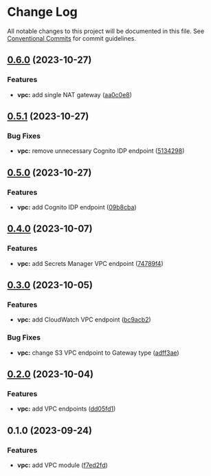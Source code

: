 # Change Log

All notable changes to this project will be documented in this file.
See [Conventional Commits](https://conventionalcommits.org) for commit guidelines.

## [0.6.0](https://github.com/aldra-consulting/infrastructure-modules/compare/vpc@0.5.1...vpc@0.6.0) (2023-10-27)


### Features

* **vpc:** add single NAT gateway ([aa0c0e8](https://github.com/aldra-consulting/infrastructure-modules/commit/aa0c0e8e8fd2c5d5c151555790c74e70821e4518))



## [0.5.1](https://github.com/aldra-consulting/infrastructure-modules/compare/vpc@0.5.0...vpc@0.5.1) (2023-10-27)


### Bug Fixes

* **vpc:** remove unnecessary Cognito IDP endpoint ([5134298](https://github.com/aldra-consulting/infrastructure-modules/commit/5134298332a0807fe4002f1dc0dc1f5a082a8d9a))



## [0.5.0](https://github.com/aldra-consulting/infrastructure-modules/compare/vpc@0.4.0...vpc@0.5.0) (2023-10-27)


### Features

* **vpc:** add Cognito IDP endpoint ([09b8cba](https://github.com/aldra-consulting/infrastructure-modules/commit/09b8cba9262ad03c5399cc1c4221d1a3637b1355))



## [0.4.0](https://github.com/aldra-consulting/infrastructure-modules/compare/vpc@0.3.0...vpc@0.4.0) (2023-10-07)


### Features

* **vpc:** add Secrets Manager VPC endpoint ([74789f4](https://github.com/aldra-consulting/infrastructure-modules/commit/74789f466e5e83ad5eeb955f7077cc24c7ccec79))



## [0.3.0](https://github.com/aldra-consulting/infrastructure-modules/compare/vpc@0.2.0...vpc@0.3.0) (2023-10-05)


### Features

* **vpc:** add CloudWatch VPC endpoint ([bc9acb2](https://github.com/aldra-consulting/infrastructure-modules/commit/bc9acb2d025a01b13404f7159e398c61e5b6f4d6))


### Bug Fixes

* **vpc:** change S3 VPC endpoint to Gateway type ([adff3ae](https://github.com/aldra-consulting/infrastructure-modules/commit/adff3ae29271e53d099a93d03e48f302968103ac))



## [0.2.0](https://github.com/aldra-consulting/infrastructure-modules/compare/vpc@0.1.0...vpc@0.2.0) (2023-10-04)


### Features

* **vpc:** add VPC endpoints ([dd05fd1](https://github.com/aldra-consulting/infrastructure-modules/commit/dd05fd17875ad8f31f005468aaf772d031af4f8e))



## 0.1.0 (2023-09-24)


### Features

* **vpc:** add VPC module ([f7ed2fd](https://github.com/aldra-consulting/infrastructure-modules/commit/f7ed2fdcfb88b93280b7131b7331126d51b39a4b))
